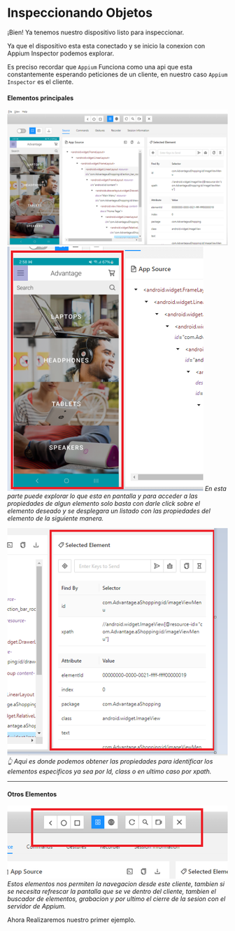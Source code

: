 # Inspeccionando Objetos
¡Bien! Ya tenemos nuestro dispositivo listo para inspeccionar.

Ya que el dispositivo esta esta conectado y se inicio la conexion con Appium Inspector podemos explorar.

Es preciso recordar que `Appium` Funciona como una api que esta constantemente esperando peticiones de un cliente, en nuestro caso `Appium Inspector` es el cliente. 

#### Elementos principales
![Alt text](./img/image-8.png)
![Alt text](./img/image-9.png) 
_En esta parte puede explorar lo que esta en pantalla y para acceder a las propiedades de algun elemento solo basta con darle click sobre el elemento deseado y se desplegara un listado con las propiedades del elemento de la siguiente manera._

![Alt text](./img/image-10.png)
_👆 Aqui es donde podemos obtener las propiedades para identificar los elementos especificos ya sea por Id, class o en ultimo caso por xpath._
___

#### Otros Elementos

![Alt text](./img/image-11.png)
_Estos elementos nos permiten la navegacion desde este cliente, tambien si se necesita refrescar la pantalla que se ve dentro del cliente, tambien el buscador de elementos, grabacion y por ultimo el cierre de la sesion con el servidor de Appium._

Ahora Realizaremos nuestro primer ejemplo.
